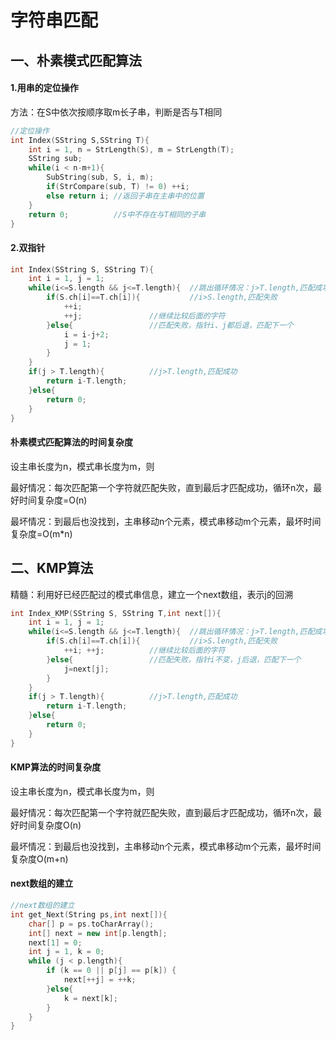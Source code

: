 # 字符串匹配

## 一、朴素模式匹配算法

#### 1.用串的定位操作

方法：在S中依次按顺序取m长子串，判断是否与T相同

```c++
//定位操作
int Index(SString S,SString T){
    int i = 1, n = StrLength(S), m = StrLength(T);
    SString sub;
    while(i < n-m+1){
        SubString(sub, S, i, m);
        if(StrCompare(sub, T) != 0) ++i;
        else return i; //返回子串在主串中的位置
    }
    return 0;          //S中不存在与T相同的子串
}
```

#### 2.双指针

```c++
int Index(SString S, SString T){
    int i = 1, j = 1;
    while(i<=S.length && j<=T.length){  //跳出循环情况：j>T.length,匹配成功
        if(S.ch[i]==T.ch[i]){	        //i>S.length,匹配失败
            ++i;
            ++j;               //继续比较后面的字符
        }else{				   //匹配失败，指针i、j都后退，匹配下一个
            i = i-j+2;
            j = 1;             
        }
    }
    if(j > T.length){          //j>T.length,匹配成功
        return i-T.length;
    }else{
        return 0;
    }
}
```

#### 朴素模式匹配算法的时间复杂度

设主串长度为n，模式串长度为m，则

最好情况：每次匹配第一个字符就匹配失败，直到最后才匹配成功，循环n次，最好时间复杂度=O(n)

最坏情况：到最后也没找到，主串移动n个元素，模式串移动m个元素，最坏时间复杂度=O(m*n)



## 二、KMP算法

精髓：利用好已经匹配过的模式串信息，建立一个next数组，表示j的回溯

```c++
int Index_KMP(SString S, SString T,int next[]){
    int i = 1, j = 1;
    while(i<=S.length && j<=T.length){  //跳出循环情况：j>T.length,匹配成功
        if(S.ch[i]==T.ch[i]){			//i>S.length,匹配失败
            ++i; ++j;          //继续比较后面的字符
        }else{				   //匹配失败，指针i不变，j后退，匹配下一个
            j=next[j];            
        }
    }
    if(j > T.length){          //j>T.length,匹配成功
        return i-T.length;
    }else{
        return 0;
    }
}
```

#### KMP算法的时间复杂度

设主串长度为n，模式串长度为m，则

最好情况：每次匹配第一个字符就匹配失败，直到最后才匹配成功，循环n次，最好时间复杂度O(n)

最坏情况：到最后也没找到，主串移动n个元素，模式串移动m个元素，最坏时间复杂度O(m+n)

#### next数组的建立

```c++
//next数组的建立
int get_Next(String ps,int next[]){
    char[] p = ps.toCharArray();
    int[] next = new int[p.length];
    next[1] = 0;
    int j = 1, k = 0;
    while (j < p.length){
    	if (k == 0 || p[j] == p[k]) {
            next[++j] = ++k;
        }else{
            k = next[k];
    	}
    }
}
```

